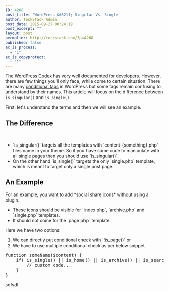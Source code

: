 ```yaml
---
ID: 4268
post_title: 'WordPress &#8211; Singular Vs. Single'
author: TeckStack Admin
post_date: 2015-09-27 08:24:19
post_excerpt: ""
layout: post
permalink: http://teckstack.com/?p=4268
published: false
ac_is_process:
  - "1"
ac_is_copyprotect:
  - "1"
---
```

The <a href="https://codex.wordpress.org" target="_blank" rel="nofollow">WordPress Codex</a> has very well documented for developers. However, there are few things you'll only face, while come to certain situation. There are many <a href="https://codex.wordpress.org/Conditional_Tags" target="_blank" rel="nofollow">conditional tags</a> in WordPress but some tags remain confusing to understand by their names. This article will focus on the difference between `is_singular()` and `is_single()`.

First, let's understand the terms and then we will see an example.
<h2>The Difference</h2>
&nbsp;
<ul>
	<li>`is_singular()` targets all the templates with `content-{something}.php` files name in your theme. So if you have some code to manipulate with all single pages then you should use `is_singular()`.</li>
	<li>On the other hand `is_single()` targets the only `single.php` template, which is meant to target only a single post page.</li>
</ul>
<h2>An Example</h2>
For an example, you want to add *social share icons* without using a plugin.
<ul>
	<li>These icons should be visible for `index.php`, `archive.php` and `single.php` templates.</li>
	<li>It should not come for the `page.php` template.</li>
</ul>
Here we have two options:
<ol>
	<li>We can directly put conditional check with `!is_page()` or</li>
	<li>We have to use multiple conditional check as per below snippet</li>
</ol>
<pre>function someName($content) {
    if( is_single() || is_home() || is_archive() || is_search() ){
        // custom code...
    }
}
</pre>
sdfsdf